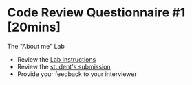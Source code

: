 # Code Review Questionnaire #1 [20mins]

The "About me" Lab

- Review the [Lab Instructions](./instructions.md)
- Review the [student's submission](./src)
- Provide your feedback to your interviewer
